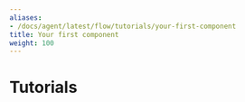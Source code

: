 ```yaml
---
aliases:
- /docs/agent/latest/flow/tutorials/your-first-component
title: Your first component
weight: 100
---
```


# Tutorials
